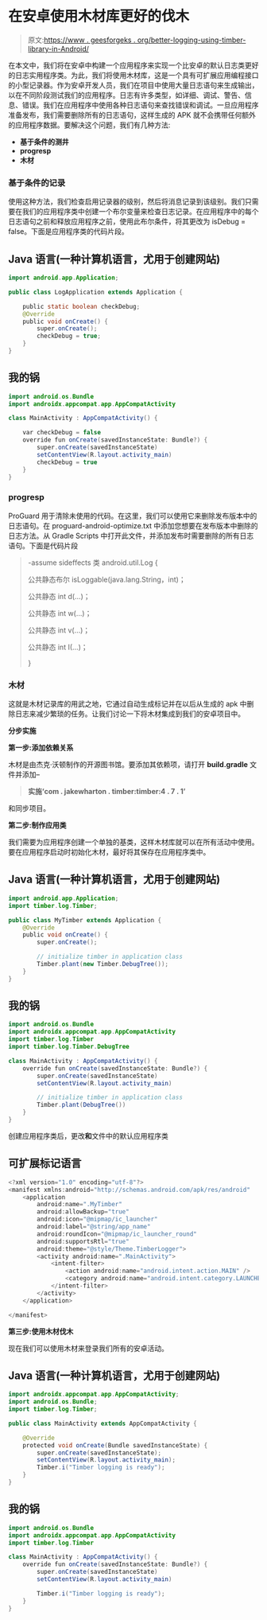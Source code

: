 # 在安卓使用木材库更好的伐木

> 原文:[https://www . geesforgeks . org/better-logging-using-timber-library-in-Android/](https://www.geeksforgeeks.org/better-logging-using-timber-library-in-android/)

在本文中，我们将在安卓中构建一个应用程序来实现一个比安卓的默认日志类更好的日志实用程序类。为此，我们将使用木材库，这是一个具有可扩展应用编程接口的小型记录器。作为安卓开发人员，我们在项目中使用大量日志语句来生成输出，以在不同阶段测试我们的应用程序。日志有许多类型，如详细、调试、警告、信息、错误。我们在应用程序中使用各种日志语句来查找错误和调试。一旦应用程序准备发布，我们需要删除所有的日志语句，这样生成的 APK 就不会携带任何额外的应用程序数据。要解决这个问题，我们有几种方法:

*   **基于条件的测井**
*   **progresp**
*   **木材**

### 基于条件的**记录**

使用这种方法，我们检查启用记录器的级别，然后将消息记录到该级别。我们只需要在我们的应用程序类中创建一个布尔变量来检查日志记录。在应用程序中的每个日志语句之前和释放应用程序之前，使用此布尔条件，将其更改为 isDebug = false。下面是应用程序类的代码片段。

## Java 语言(一种计算机语言，尤用于创建网站)

```java
import android.app.Application;

public class LogApplication extends Application {

    public static boolean checkDebug;
    @Override
    public void onCreate() {
        super.onCreate();
        checkDebug = true;
    }
}
```

## 我的锅

```java
import android.os.Bundle
import androidx.appcompat.app.AppCompatActivity

class MainActivity : AppCompatActivity() {

    var checkDebug = false
    override fun onCreate(savedInstanceState: Bundle?) {
        super.onCreate(savedInstanceState)
        setContentView(R.layout.activity_main)
        checkDebug = true
    }
}
```

### **progresp**

ProGuard 用于清除未使用的代码。在这里，我们可以使用它来删除发布版本中的日志语句。在 proguard-android-optimize.txt 中添加您想要在发布版本中删除的日志方法。从 Gradle Scripts 中打开此文件，并添加发布时需要删除的所有日志语句。下面是代码片段

> -assume sideffects 类 android.util.Log {
> 
> 公共静态布尔 isLoggable(java.lang.String，int)；
> 
> 公共静态 int d(…)；
> 
> 公共静态 int w(…)；
> 
> 公共静态 int v(…)；
> 
> 公共静态 int I(…)；
> 
> }

### **木材**

这就是木材记录库的用武之地，它通过自动生成标记并在以后从生成的 apk 中删除日志来减少繁琐的任务。让我们讨论一下将木材集成到我们的安卓项目中。

**分步实施**

**第一步:添加依赖关系**

木材是由杰克·沃顿制作的开源图书馆。要添加其依赖项，请打开 **build.gradle** 文件并添加–

> **实施‘com . jakewharton . timber:timber:4 . 7 . 1’**

和同步项目。

**第二步:制作应用类**

我们需要为应用程序创建一个单独的基类，这样木材库就可以在所有活动中使用。要在应用程序启动时初始化木材，最好将其保存在应用程序类中。

## Java 语言(一种计算机语言，尤用于创建网站)

```java
import android.app.Application;
import timber.log.Timber;

public class MyTimber extends Application {
    @Override
    public void onCreate() {
        super.onCreate();

        // initialize timber in application class
        Timber.plant(new Timber.DebugTree());
    }
}
```

## 我的锅

```java
import android.os.Bundle
import androidx.appcompat.app.AppCompatActivity
import timber.log.Timber
import timber.log.Timber.DebugTree

class MainActivity : AppCompatActivity() {
    override fun onCreate(savedInstanceState: Bundle?) {
        super.onCreate(savedInstanceState)
        setContentView(R.layout.activity_main)

        // initialize timber in application class
        Timber.plant(DebugTree())
    }
}
```

创建应用程序类后，更改**和**文件中的默认应用程序类

## 可扩展标记语言

```java
<?xml version="1.0" encoding="utf-8"?>
<manifest xmlns:android="http://schemas.android.com/apk/res/android"
    <application
        android:name=".MyTimber"
        android:allowBackup="true"
        android:icon="@mipmap/ic_launcher"
        android:label="@string/app_name"
        android:roundIcon="@mipmap/ic_launcher_round"
        android:supportsRtl="true"
        android:theme="@style/Theme.TimberLogger">
        <activity android:name=".MainActivity">
            <intent-filter>
                <action android:name="android.intent.action.MAIN" />
                <category android:name="android.intent.category.LAUNCHER" />
            </intent-filter>
        </activity>
    </application>

</manifest>
```

**第三步:使用木材伐木**

现在我们可以使用木材来登录我们所有的安卓活动。

## Java 语言(一种计算机语言，尤用于创建网站)

```java
import androidx.appcompat.app.AppCompatActivity;
import android.os.Bundle;
import timber.log.Timber;

public class MainActivity extends AppCompatActivity {

    @Override
    protected void onCreate(Bundle savedInstanceState) {
        super.onCreate(savedInstanceState);
        setContentView(R.layout.activity_main);
        Timber.i("Timber logging is ready");
    }
}
```

## 我的锅

```java
import android.os.Bundle
import androidx.appcompat.app.AppCompatActivity
import timber.log.Timber

class MainActivity : AppCompatActivity() {
    override fun onCreate(savedInstanceState: Bundle?) {
        super.onCreate(savedInstanceState)
        setContentView(R.layout.activity_main)

        Timber.i("Timber logging is ready");
    }
}
```